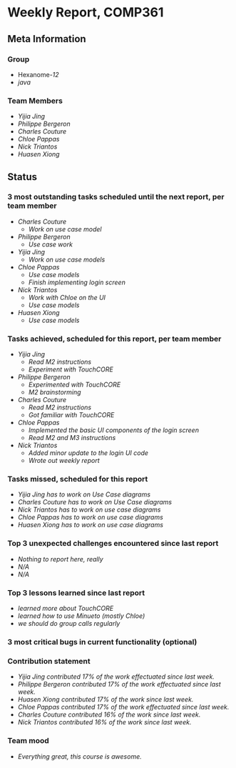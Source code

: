 # Weekly Report, COMP361

## Meta Information

### Group

 * Hexanome-*12*
 * *java*

### Team Members

 * *Yijia Jing*
 * *Philippe Bergeron*
 * *Charles Couture*
 * *Chloe Pappas*
 * *Nick Triantos*
 * *Huasen Xiong*

## Status

### 3 most outstanding tasks scheduled until the next report, per team member

 * *Charles Couture*
   * *Work on use case model*
 * *Philippe Bergeron*
   * *Use case work*
 * *Yijia Jing*
   * *Work on use case models*
 * *Chloe Pappas*
   * *Use case models*
   * *Finish implementing login screen*
 * *Nick Triantos*
   * *Work with Chloe on the UI*
   * *Use case models*
 * *Huasen Xiong*
   * *Use case models*

### Tasks achieved, scheduled for this report, per team member

 * *Yijia Jing*
   * *Read M2 instructions*
   * *Experiment with TouchCORE*
 * *Philippe Bergeron*
   * *Experimented with TouchCORE*
   * *M2 brainstorming*
*  *Charles Couture*
   * *Read M2 instructions*
   * *Got familiar with TouchCORE*
*  *Chloe Pappas*
   * *Implemented the basic UI components of the login screen*
   * *Read M2 and M3 instructions*
*  *Nick Triantos*
   * *Added minor update to the login UI code*
   * *Wrote out weekly report*

### Tasks missed, scheduled for this report

 * *Yijia Jing has to work on Use Case diagrams*
 * *Charles Couture has to work on Use Case diagrams*
 * *Nick Triantos has to work on use case diagrams*
 * *Chloe Pappas has to work on use case diagrams*
 * *Huasen Xiong has to work on use case diagrams*

### Top 3 unexpected challenges encountered since last report

 * *Nothing to report here, really*
 * *N/A*
 * *N/A*


### Top 3 lessons learned since last report

 * *learned more about TouchCORE*
 * *learned how to use Minueto (mostly Chloe)*
 * *we should do group calls regularly* 

### 3 most critical bugs in current functionality (optional)



### Contribution statement

 * *Yijia Jing contributed 17% of the work effectuated since last week.*
 * *Philippe Bergeron contributed 17% of the work effectuated since last week.*
 * *Huasen Xiong contributed 17% of the work since last week.*  
 * *Chloe Pappas contributed 17% of the work effectuated since last week.*
 * *Charles Couture contributed 16% of the work since last week.*
 * *Nick Triantos contributed 16% of the work since last week.*

### Team mood

 * *Everything great, this course is awesome.*

